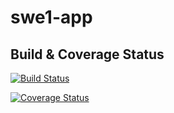 # swe1-app
## Build & Coverage Status


[![Build Status](https://app.travis-ci.com/github/07653/SWE-HW2.svg?branch=main)](https://app.travis-ci.com/github/07653/SWE-HW2)

[![Coverage Status](https://coveralls.io/repos/github/07653/SWE-HW2/badge.svg?branch=main)](https://coveralls.io/github/07653/SWE-HW2?branch=main)

